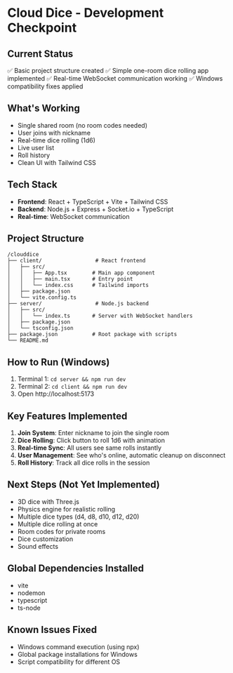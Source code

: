 # Cloud Dice - Development Checkpoint

## Current Status
✅ Basic project structure created
✅ Simple one-room dice rolling app implemented
✅ Real-time WebSocket communication working
✅ Windows compatibility fixes applied

## What's Working
- Single shared room (no room codes needed)
- User joins with nickname
- Real-time dice rolling (1d6)
- Live user list
- Roll history
- Clean UI with Tailwind CSS

## Tech Stack
- **Frontend**: React + TypeScript + Vite + Tailwind CSS
- **Backend**: Node.js + Express + Socket.io + TypeScript
- **Real-time**: WebSocket communication

## Project Structure
```
/clouddice
├── client/                 # React frontend
│   ├── src/
│   │   ├── App.tsx        # Main app component
│   │   ├── main.tsx       # Entry point
│   │   └── index.css      # Tailwind imports
│   ├── package.json
│   └── vite.config.ts
├── server/                 # Node.js backend
│   ├── src/
│   │   └── index.ts       # Server with WebSocket handlers
│   ├── package.json
│   └── tsconfig.json
├── package.json           # Root package with scripts
└── README.md

```

## How to Run (Windows)
1. Terminal 1: `cd server && npm run dev`
2. Terminal 2: `cd client && npm run dev`
3. Open http://localhost:5173

## Key Features Implemented
1. **Join System**: Enter nickname to join the single room
2. **Dice Rolling**: Click button to roll 1d6 with animation
3. **Real-time Sync**: All users see same rolls instantly
4. **User Management**: See who's online, automatic cleanup on disconnect
5. **Roll History**: Track all dice rolls in the session

## Next Steps (Not Yet Implemented)
- 3D dice with Three.js
- Physics engine for realistic rolling
- Multiple dice types (d4, d8, d10, d12, d20)
- Multiple dice rolling at once
- Room codes for private rooms
- Dice customization
- Sound effects

## Global Dependencies Installed
- vite
- nodemon
- typescript
- ts-node

## Known Issues Fixed
- Windows command execution (using npx)
- Global package installations for Windows
- Script compatibility for different OS